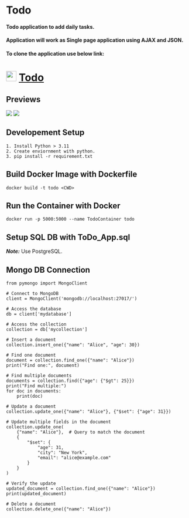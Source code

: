 # Todo

#### Todo application to add daily tasks.
#### Application will work as Single page application using AJAX and JSON.                                                                          
#### To clone the application use below link:
# <img src='https://github.com/shivau1208/S-ToDo/assets/102743170/eaf9cd13-edf7-498b-9018-57bc6e0b7407' width='28' /> [Todo](https://github.com/shivau1208/S-ToDo)
## Previews
![](https://github.com/shivau1208/S-ToDo/assets/102743170/ce078b10-8294-475e-8f71-97bbeffdf80d)
![](https://github.com/shivau1208/S-ToDo/assets/102743170/563d8670-d5c4-4642-99ab-880901866656)

## Developement Setup
```
1. Install Python > 3.11
2. Create enviornment with python.
3. pip install -r requirement.txt
```

## Build Docker Image with Dockerfile
```docker build -t todo <CWD>```

## Run the Container with Docker
```
docker run -p 5000:5000 --name TodoContainer todo
```

## Setup SQL DB with ToDo_App.sql
***Note:*** Use PostgreSQL.

## Mongo DB Connection
```
from pymongo import MongoClient

# Connect to MongoDB
client = MongoClient('mongodb://localhost:27017/')

# Access the database
db = client['mydatabase']

# Access the collection
collection = db['mycollection']

# Insert a document
collection.insert_one({"name": "Alice", "age": 30})

# Find one document
document = collection.find_one({"name": "Alice"})
print("Find one:", document)

# Find multiple documents
documents = collection.find({"age": {"$gt": 25}})
print("Find multiple:")
for doc in documents:
    print(doc)

# Update a document
collection.update_one({"name": "Alice"}, {"$set": {"age": 31}})

# Update multiple fields in the document
collection.update_one(
    {"name": "Alice"},  # Query to match the document
    {
        "$set": {
            "age": 31,
            "city": "New York",
            "email": "alice@example.com"
        }
    }
)

# Verify the update
updated_document = collection.find_one({"name": "Alice"})
print(updated_document)

# Delete a document
collection.delete_one({"name": "Alice"})

```
